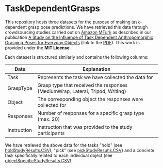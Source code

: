 # TaskDependentGrasps

This repository hosts three datasets for the purpose of making task-dependent grasp pose predictions. We have retrieved this data through crowdsourcing studies carried out on [Amazon MTurk](https://www.mturk.com/) as described in our publication [A Study on the Influence of Task Dependent Anthropomorphic Grasping Poses for Everyday Objects](https://ieeexplore.ieee.org/abstract/document/10000198) (link to the [PDF](https://www.dfki.de/fileadmin/user_upload/import/12852_Humanoids22_43_C.pdf)). This work is provided under the **MIT License**.

Each dataset is structured similarly and contains the following columns:

Data         | Explanation
-------------|----------------
Task         | Represents the task we have collected the data for
GraspType    | Grasp type that received the responses (MediumWrap, Lateral, Tripod, Writing)
Object       | The corresponding object the responses were collected for
Responses    | Number of responses for a specific grasp type (max. 20)
Instruction  | Instruction that was provided to the study participants

We have retrieved the above data for the tasks "hold" (see [holdStudyResults.CSV](https://github.com/nikleer/TaskDependentGrasps/blob/main/holdStudyResults.CSV)), "pick" (see [pickStudyResults.CSV](https://github.com/nikleer/TaskDependentGrasps/blob/main/pickStudyResults.CSV)) and a concrete task specifically related to each individual object (see  [objectSpecificStudyResults.CSV](https://github.com/nikleer/TaskDependentGrasps/blob/main/objectSpecificStudyResults.CSV)).
